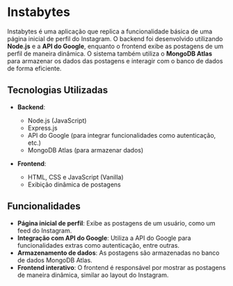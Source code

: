 # Instabytes

Instabytes é uma aplicação que replica a funcionalidade básica de uma página inicial de perfil do Instagram. O backend foi desenvolvido utilizando **Node.js** e a **API do Google**, enquanto o frontend exibe as postagens de um perfil de maneira dinâmica. O sistema também utiliza o **MongoDB Atlas** para armazenar os dados das postagens e interagir com o banco de dados de forma eficiente.

## Tecnologias Utilizadas

- **Backend**:
  - Node.js (JavaScript)
  - Express.js
  - API do Google (para integrar funcionalidades como autenticação, etc.)
  - MongoDB Atlas (para armazenar dados)

- **Frontend**:
  - HTML, CSS e JavaScript (Vanilla)
  - Exibição dinâmica de postagens

## Funcionalidades

- **Página inicial de perfil**: Exibe as postagens de um usuário, como um feed do Instagram.
- **Integração com API do Google**: Utiliza a API do Google para funcionalidades extras como autenticação, entre outras.
- **Armazenamento de dados**: As postagens são armazenadas no banco de dados MongoDB Atlas.
- **Frontend interativo**: O frontend é responsável por mostrar as postagens de maneira dinâmica, similar ao layout do Instagram.
